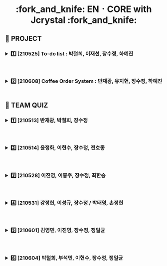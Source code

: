 <h1 align='center'>:fork_and_knife: ENㆍCORE with Jcrystal :fork_and_knife:
     
     
<!--프로젝트 칸-->
     
<!--첫번째 프로젝트-->
<h2> 📗 PROJECT
&nbsp;&nbsp;&nbsp;<h3><details><summary>1️⃣ [210525] To-do list :  박철희, 이재선, 장수정, 하예진 </summary></p>
<h3> &nbsp;:heavy_check_mark: My role</p>
<h6> &nbsp; 1. README.md 제작 및 디자인</p>
     &nbsp; 2. login part coding
<h3> &nbsp;:heavy_check_mark: GitHub LINK</p>
<a href = "https://github.com/Yejin-Ha/To-do-List"><h6>&nbsp;&nbsp;: To-do list [MASTER] LINK</a></details>
     
<!--두번째 프로젝트-->
&nbsp;&nbsp;&nbsp;<h3><details><summary>:two: [210608] Coffee Order System : 반재광, 유지현, 장수정, 하예진 </summary></p>
<h3> &nbsp;:heavy_check_mark: My role</p>
<h6> &nbsp; 1. GitHub 업로드</p>
     &nbsp; 2. 시나리오 구상</p>
     &nbsp; 3. 문제출제 글 다듬기</p>
     &nbsp; 4. No_4 제작</p>
<h3> &nbsp;:heavy_check_mark: GitHub LINK</p>
<a href = "https://github.com/sujeong-jang-creator/Coffee_order_system"><h6>&nbsp;&nbsp;: Coffee Order System [MAIN] LINK</a></details>

<br>
     
<!--팀퀴즈 칸--> 
<h2>📒 TEAM QUIZ
<!-- 첫번째 팀퀴즈-->     
&nbsp;&nbsp;&nbsp;<h3><details><summary>1️⃣ [210513] 반재광, 박철희, 장수정</summary>
     
<h3> &nbsp;:heavy_check_mark: My role</p>
     <h6> &nbsp; 1. 문제 아이디어 & coding</p>
          &nbsp; 2. uploading</p>
     
<h3> &nbsp;:heavy_check_mark: Q/A</p>
     
<details><summary> No.1 </summary></p>     
<img src="https://github.com/sujeong-jang-creator/Class-review/blob/master/0513/0513%20%EB%AF%B8%EC%85%98%EC%82%AC%EC%A7%84/%EC%9A%B0%EB%A6%AC%ED%8C%80%20%EB%AF%B8%EC%85%98%201.JPG?raw=true"
alt="No.1" width="700" height="500" align="center" border="0"></details>
     
<details><summary> No.2 </summary></p>     
<img src="https://github.com/sujeong-jang-creator/Class-review/blob/master/0513/0513%20%EB%AF%B8%EC%85%98%EC%82%AC%EC%A7%84/%EC%9A%B0%EB%A6%AC%ED%8C%80%20%EB%AF%B8%EC%85%98%202.JPG?raw=true"
alt="No.2" width="900" height="500" align="center" border="0"></details>
     
<details><summary> No.3 </summary></p>     
<img src="https://github.com/sujeong-jang-creator/Class-review/blob/master/0513/0513%20%EB%AF%B8%EC%85%98%EC%82%AC%EC%A7%84/%EC%9A%B0%EB%A6%AC%ED%8C%80%20%EB%AF%B8%EC%85%98%203.JPG?raw=true"
alt="No.3" width="700" height="300" align="center" border="0"></details>     
     
<h3> &nbsp;:heavy_check_mark: GitHub LINK</p>
<a href = "https://github.com/sujeong-jang-creator/Class-review/tree/master/0513/0513%20%EB%AF%B8%EC%85%98%EC%82%AC%EC%A7%84">: LINK</a></details></details>
         

<!-- 2번째 팀퀴즈-->   

&nbsp;&nbsp;&nbsp;<h3><details><summary> 2️⃣ [210514] 윤정화, 이현수, 장수정, 전호종</summary>
     
<h3> &nbsp;:heavy_check_mark: My role</p>
      <h6> &nbsp; 1. 1문제 아이디어 & coding</p>
           &nbsp; 2. uploading</p>
           
<h3> &nbsp;:heavy_check_mark: Q/A</p>
<details><summary> No.1 </summary></p>     
<img src="https://github.com/sujeong-jang-creator/Class-review/blob/master/0514/0514%20%EB%AF%B8%EC%85%98%EC%82%AC%EC%A7%84/0514%20%EB%AC%B8%EC%A0%9C%20%EB%A7%8C%EB%93%A4%EA%B8%B0%201%EB%B2%88.JPG?raw=true"
alt="No.1" width="700" height="300" align="center" border="0"></details>
<details><summary> No.2 </summary></p>     
<img src="https://github.com/sujeong-jang-creator/Class-review/blob/master/0514/0514%20%EB%AF%B8%EC%85%98%EC%82%AC%EC%A7%84/0514%20%EB%AC%B8%EC%A0%9C%20%EB%A7%8C%EB%93%A4%EA%B8%B0%202%EB%B2%88.JPG?raw=true"
alt="No.2" width="900" height="300" align="center" border="0"></details>
<details><summary> Answer </summary></p> 
<a href = "0514/0514 문제 만들기(답안포함).ipynb: LINK</a></details>

<h3> &nbsp;:heavy_check_mark: GitHub LINK</p>
<a href = "https://github.com/sujeong-jang-creator/Class-review/blob/a627cf11c02dc92d857406ac3f8fcb85cca8a3d8/0514/0514%20%EB%AC%B8%EC%A0%9C%20%EB%A7%8C%EB%93%A4%EA%B8%B0(%EB%8B%B5%EC%95%88%ED%8F%AC%ED%95%A8).ipynb"><h6>&nbsp;&nbsp;: Answer LINK</a></details></details>


<!-- 3번째 팀퀴즈-->   

&nbsp;&nbsp;&nbsp;<h3><details><summary> 3️⃣ [210528] 이진영, 이홍주, 장수정, 최한승</summary>
     
<h3> &nbsp;:heavy_check_mark: My role</p>
      <h6> &nbsp; 1문제 아이디어 & coding</p>
           
<h3> &nbsp;:heavy_check_mark: Q/A</p>
<details><summary> Qusetion </summary></p>     
<a href = "https://github.com/sujeong-jang-creator/Class-review/blob/b8d708adb711f05b4c1ecf70f1de409e015eb9f4/0528/quiz.sql">: Question LINK</a></details>
<details><summary> Answer </summary></p>          
<a href = "https://github.com/sujeong-jang-creator/Class-review/blob/b8d708adb711f05b4c1ecf70f1de409e015eb9f4/0528/main.sql">: Answer LINK</a></details> 

<h3> &nbsp;:heavy_check_mark: GitHub LINK</p>
<a href = "https://github.com/sujeong-jang-creator/Class-review/tree/master/0528"><h6>&nbsp;&nbsp;: LINK</a></details></details>

                                                                                 
<!-- 4번째 팀퀴즈-->  

&nbsp;&nbsp;&nbsp;<h3><details><summary> 4️⃣ [210531] 강정현, 이성규, 장수정 / 박태영, 손정현 </summary></p>
<h3> &nbsp;:heavy_check_mark: My role</p>
     <h6> &nbsp; : 2문제 제작 & REVIEW</p>
<h3> &nbsp;:heavy_check_mark: GitHub LINK</p>
<a href = "https://github.com/Puzzle928/0531_Prac_collaboration"><h6>&nbsp;&nbsp;: LINK</a></details></details>
                                                                
<!-- 5번째 팀퀴즈-->  

&nbsp;&nbsp;&nbsp;<h3><details><summary> :five: [210601] 김영민, 이진영, 장수정, 정일균 </summary></p>
<h3> &nbsp;:heavy_check_mark: My role</p>
     <h6> &nbsp; : 문제 풀이 & REVIEW</p>
                                                                
<h3> &nbsp;:heavy_check_mark: Q/A</p>
<details><summary> Qusetion </summary></p>     
Q. 직원중에 [sales] 부서에 있는 직원의 전화번호를 출력하세요.</details>
<details><summary> Answer </summary></p>          
<a href = "https://github.com/sujeong-jang-creator/Class-review/blob/d21cdc071052ec798bc2516f560f8f524e4ef8f2/0601/%5B%EB%AC%B8%EC%A0%9C%EB%8B%B5%EC%A7%80%5D%EA%B9%80%EC%98%81%EB%AF%BC,%20%EC%9D%B4%EC%A7%84%EC%98%81,%20%EC%9E%A5%EC%88%98%EC%A0%95,%20%EC%A0%95%EC%9D%BC%EA%B7%A0.sql">: Answer LINK</a></details></details>

<!-- 6번째 팀퀴즈-->  

&nbsp;&nbsp;&nbsp;<h3><details><summary> 6️⃣ [210604] 박철희, 부석민, 이현수, 장수정, 정일균 </summary></p>
<h3> &nbsp;:heavy_check_mark: My role</p>
     <h6> 1. GitHub업로드</p>
          2. diagram/OVEN제작</p>
          3. 발표</p>
<h3> &nbsp;:heavy_check_mark: Diagrams</p>
<img src="https://github.com/sujeong-jang-creator/Class-review/blob/4b1b8dc3c4ac377fbfe724af27951c44201e853e/0603/diagramlink.png" />
<h3><a href = "https://github.com/sujeong-jang-creator/Class-review/blob/master/0603/README.md">&nbsp;:heavy_check_mark: LINK</a></details></details>  


                                                                
